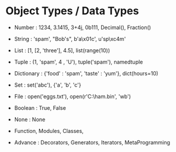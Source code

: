 # Object Types /  Data Types

- Number  : 1234, 3.1415, 3+4j, 0b111, Decimal(), Fraction()

- String : 'spam', "Bob's", b'a\x01c', u'sp\xc4m'

- List  : [1, [2, 'three'], 4.5], list(range(10))

- Tuple : (1, 'spam', 4 , 'U'), tuple('spam'), namedtuple

- Dictionary : {'food' : 'spam', 'taste' : 'yum'}, dict(hours=10)

- Set : set('abc'), {'a', 'b', 'c'}

- File : open('eggs.txt'), open(r'C:\ham.bin', 'wb')

- Boolean : True, False

- None : None

- Function, Modules, Classes, 

- Advance : Decorators, Generators, Iterators, MetaProgramming
